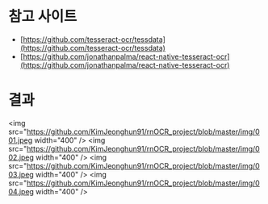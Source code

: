 # 참고 사이트

- [https://github.com/tesseract-ocr/tessdata](https://github.com/tesseract-ocr/tessdata)
- [https://github.com/jonathanpalma/react-native-tesseract-ocr](https://github.com/jonathanpalma/react-native-tesseract-ocr)

# 결과


<img src="https://github.com/KimJeonghun91/rnOCR_project/blob/master/img/001.jpeg  width="400" />
<img src="https://github.com/KimJeonghun91/rnOCR_project/blob/master/img/002.jpeg  width="400" />
<img src="https://github.com/KimJeonghun91/rnOCR_project/blob/master/img/003.jpeg  width="400" />
<img src="https://github.com/KimJeonghun91/rnOCR_project/blob/master/img/004.jpeg  width="400" />